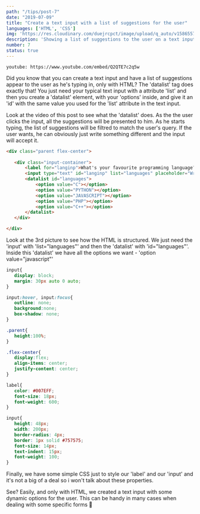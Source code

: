```yaml
---
path: "/tips/post-7"
date: "2019-07-09"
title: "Create a text input with a list of suggestions for the user"
languages: ['HTML', 'CSS']
img: 'https://res.cloudinary.com/duejrcpct/image/upload/q_auto/v1586557279/tips/7-1_p6dail.jpg'
description: 'Showing a list of suggestions to the user on a text input with HTML and CSS'
number: 7
status: true
---
```


`youtube: https://www.youtube.com/embed/Q2QTE7c2q5w`

Did you know that you can create a text input and have a list of suggestions appear to the user as he's typing in, only with HTML?
The 'datalist' tag does exactly that! You just need your typical text input with a attribute 'list' and then you create a 'datalist' element, with your 'options' inside, and give it an 'id' with the same value you used for the 'list' attribute in the text input.

Look at the video of this post to see what the 'datalist' does. As the the user clicks the input, all the suggestions will be presented to him. As he starts typing, the list of suggestions will be filtred to match the user's query. If the user wants, he can obviously just write something different and the input will accept it.


 ```html
<div class="parent flex-center">
            
    <div class="input-container">
        <label for="langinp">What's your favourite programming language?</label>
        <input type="text" id="langinp" list="languages" placeholder="Write">
        <datalist id="languages">
            <option value="C"></option>
            <option value="PYTHON"></option>
            <option value="JAVASCRIPT"></option>
            <option value="PHP"></option>
            <option value="C++"></option>
        </datalist>
    </div>

</div>
 ```

Look at the 3rd picture to see how the HTML is structured. We just need the 'input' with 'list="languages"' and then the 'datalist' with 'id="languages"'. Inside this 'datalist' we have all the options we want - 'option value="javascript"'

 ```css
input{
    display: block;
    margin: 30px auto 0 auto;
}

input:hover, input:focus{
    outline: none;
    background:none;
    box-shadow: none;
}

.parent{
    height:100%;
}

.flex-center{
    display:flex;
    align-items: center;
    justify-content: center;
}

label{
    color: #007EFF;
    font-size: 18px;
    font-weight: 600;
}

input{
    height: 48px;
    width: 200px;
    border-radius: 4px;
    border: 1px solid #757575;
    font-size: 14px;
    text-indent: 15px;
    font-weight: 100;
}

 ```

Finally, we have some simple CSS just to style our 'label' and our 'input' and it's not a big of a deal so i won't talk about these properties.

See? Easily, and only with HTML, we created a text input with some dynamic options for the user. This can be handy in many cases when dealing with some specific forms 🙇